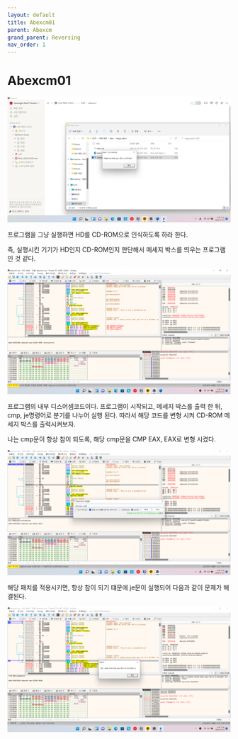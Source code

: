 ```yaml
---
layout: default
title: Abexcm01
parent: Abexcm
grand_parent: Reversing
nav_order: 1
---
```


# Abexcm01

![image](/assets/images/Abexcm01/Abexcm.png)

프로그램을 그냥 실행하면 HD를 CD-ROM으로 인식하도록 하라 한다. 

즉, 실행시킨 기기가 HD인지 CD-ROM인지 판단해서 메세지 박스를 띄우는 프로그램 인 것 같다.

![image](/assets/images/Abexcm01/Abexcm1.png)

프로그램의 내부 디스어셈코드이다. 프로그램이 시작되고, 메세지 박스를 출력 한 뒤, cmp, je명령어로 분기를 나누어 실행 된다. 따라서 해당 코드를 변형 시켜 CD-ROM 메세지 박스를 출력시켜보자.

나는 cmp문이 항상 참이 되도록, 해당 cmp문을 CMP EAX, EAX로 변형 시켰다.

![image](/assets/images/Abexcm01/Abexcm2.png)

해당 패치를 적용시키면, 항상 참이 되기 떄문에 je문이 실행되어 다음과 같이 문제가 해결된다.

![image](/assets/images/Abexcm01/Abexcm3.png)